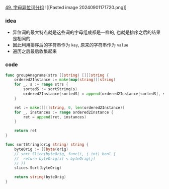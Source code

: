 [49. 字母异位词分组](https://leetcode.cn/problems/group-anagrams/)
![[Pasted image 20240901171720.png]]


### idea
- 异位词的最大特点就是这些词的字母组成都是一样的, 也就是排序之后的结果是相同的
- 因此利用排序后的字符串作为 `key`, 原来的字符串作为 `value`
- 遍历之后最后收集起来


### code

```go
func groupAnagrams(strs []string) [][]string {
	ordered2Instance := make(map[string][]string)
	for _, s := range strs {
		sortedS := sortString(s)
		ordered2Instance[sortedS] = append(ordered2Instance[sortedS], s)
	}

	ret := make([][]string, 0, len(ordered2Instance))
	for _, instances := range ordered2Instance {
		ret = append(ret, instances)
	}

	return ret
}

func sortString(orig string) string {
	byteOrig := []byte(orig)
	// sort.Slice(byteOrig, func(i, j int) bool {
	// 	return byteOrig[i] < byteOrig[j]
	// })
	slices.Sort(byteOrig)

	return string(byteOrig)
}
```